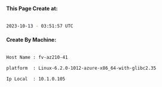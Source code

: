 
   
#### This Page Create at:

```bash

2023-10-13 - 03:51:57 UTC

```

#### Create By Machine:

```bash

Host Name : fv-az210-41

platform  : Linux-6.2.0-1012-azure-x86_64-with-glibc2.35

Ip Local  : 10.1.0.105

```

